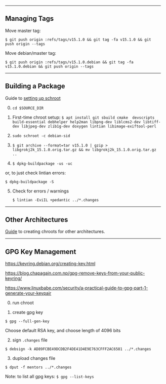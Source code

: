 ----------------
Managing Tags
----------------

Move master tag:

`$ git push origin :refs/tags/v15.1.0 && git tag -fa v15.1.0 && git push origin --tags`


Move debian/master tag:

`$ git push origin :refs/tags/v15.1.0.debian && git tag -fa v15.1.0.debian && git push origin --tags`

------------------
Building a Package
------------------

Guide to [setting up schroot](https://wiki.debian.org/Packaging/Pre-Requisites)

0. `cd $SOURCE_DIR`

1. First-time chroot setup:
   `$ apt install git sbuild cmake  devscripts build-essential debhelper help2man libpng-dev liblcms2-dev libtiff-dev libjpeg-dev zlib1g-dev doxygen lintian libimage-exiftool-perl`

2. `sudo schroot -c debian-sid`

3. `$ git archive --format=tar v15.1.0 | gzip > libgrokj2k_15.1.0.orig.tar.gz && mv libgrokj2k_15.1.0.orig.tar.gz ..`

4. `$ dpkg-buildpackage -us -uc`

or, to just check lintian errors:

   `$ dpkg-buildpackage -S`

5. Check for errors / warnings

   `$ lintian -EviIL +pedantic ../*.changes`


--------------------
Other Architectures
--------------------

[Guide](https://www.antixforum.com/forums/topic/use-sbuild-to-automate-deb-package-building/) to
creating chroots for other architectures.

------------------
GPG Key Management
------------------

https://keyring.debian.org/creating-key.html

https://blog.chapagain.com.np/gpg-remove-keys-from-your-public-keyring/

https://www.linuxbabe.com/security/a-practical-guide-to-gpg-part-1-generate-your-keypair

0. run chroot

1. create gpg key

`$ gpg --full-gen-key`

Choose default RSA key, and choose length of 4096 bits

2. sign `.changes` file

`$ debsign -k AD89FCBE49DCDB2F4DE41D4E9E763CFFF2AC6581 ../*.changes`

3. dupload changes file

`$ dput -f mentors ../*.changes`

Note: to list all gpg keys: `$ gpg --list-keys`

